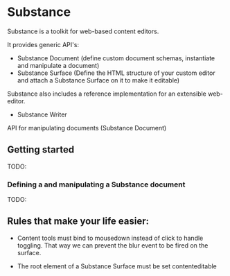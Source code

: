 # Substance

Substance is a toolkit for web-based content editors.

It provides generic API's:

- Substance Document (define custom document schemas, instantiate and manipulate a document)
- Substance Surface (Define the HTML structure of your custom editor and attach a Substance Surface on it to make it editable)

Substance also includes a reference implementation for an extensible web-editor. 

- Substance Writer

API for manipulating documents (Substance Document)

## Getting started

TODO:

### Defining a and manipulating a Substance document

TODO:

## Rules that make your life easier:

- Content tools must bind to mousedown instead of click to handle toggling.
  That way we can prevent the blur event to be fired on the surface.

- The root element of a Substance Surface must be set contenteditable
